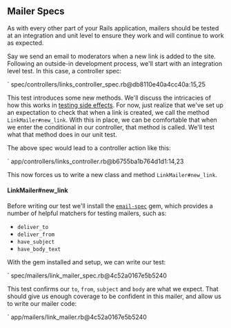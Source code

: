 ## Mailer Specs

As with every other part of your Rails application, mailers should be tested at
an integration and unit level to ensure they work and will continue to work as
expected.

Say we send an email to moderators when a new link is added to the site.
Following an outside-in development process, we'll start with an integration
level test. In this case, a controller spec:

` spec/controllers/links_controller_spec.rb@db8110e40a4cc40a:15,25

This test introduces some new methods. We'll discuss the intricacies of how this
works in [testing side effects](#testing-side-effects). For now, just realize
that we've set up an expectation to check that when a link is created, we call
the method `LinkMailer#new_link`. With this in place, we can be comfortable that
when we enter the conditional in our controller, that method is called. We'll
test what that method does in our unit test.

The above spec would lead to a controller action like this:

` app/controllers/links_controller.rb@b6755ba1b764d1d1:14,23

This now forces us to write a new class and method `LinkMailer#new_link`.

#### LinkMailer#new_link

Before writing our test we'll install the [`email-spec`] gem, which provides a
number of helpful matchers for testing mailers, such as:

* `deliver_to`
* `deliver_from`
* `have_subject`
* `have_body_text`

[`email-spec`]: https://github.com/email-spec/email-spec

With the gem installed and setup, we can write our test:

` spec/mailers/link_mailer_spec.rb@4c52a0167e5b5240

This test confirms our `to`, `from`, `subject` and `body` are what we expect.
That should give us enough coverage to be confident in this mailer, and allow us
to write our mailer code:

` app/mailers/link_mailer.rb@4c52a0167e5b5240
